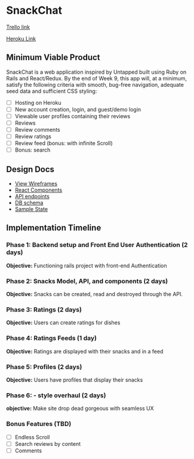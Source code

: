 # SnackChat

[Trello link][trello]

[Heroku Link][heroku]

[heroku]: https://snackchathost.herokuapp.com/#/
[trello]: https://trello.com/b/Q1cLTkjA/snackchat

## Minimum Viable Product

SnackChat is a web application inspired by Untapped built using Ruby on Rails
and React/Redux.  By the end of Week 9, this app will, at a minimum, satisfy the
following criteria with smooth, bug-free navigation, adequate seed data and
sufficient CSS styling:

- [ ] Hosting on Heroku
- [ ] New account creation, login, and guest/demo login
- [ ] Viewable user profiles containing their reviews
- [ ] Reviews
- [ ] Review comments
- [ ] Review ratings
- [ ] Review feed (bonus: with infinite Scroll)
- [ ] Bonus: search

## Design Docs
* [View Wireframes][wireframes]
* [React Components][components]
* [API endpoints][api-endpoints]
* [DB schema][schema]
* [Sample State][sample-state]

[wireframes]: docs/wireframes
[components]: docs/component-hierarchy.md
[sample-state]: docs/sample-state.md
[api-endpoints]: docs/api-endpoints.md
[schema]: docs/schema.md

## Implementation Timeline

### Phase 1: Backend setup and Front End User Authentication (2 days)

**Objective:** Functioning rails project with front-end Authentication

### Phase 2: Snacks Model, API, and components (2 days)

**Objective:** Snacks can be created, read and destroyed through the API.

### Phase 3: Ratings (2 days)

**Objective:** Users can create ratings for dishes

### Phase 4: Ratings Feeds (1 day)

**Objective:** Ratings are displayed with their snacks and in a feed

### Phase 5: Profiles (2 days)

**Objective:** Users have profiles that display their snacks

### Phase 6: - style overhaul (2 days)

**objective:** Make site drop dead gorgeous with seamless UX

### Bonus Features (TBD)
- [ ] Endless Scroll
- [ ] Search reviews by content
- [ ] Comments
